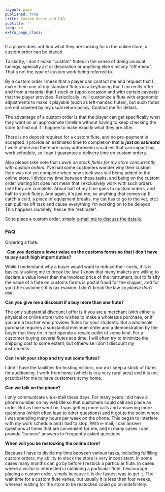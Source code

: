 ```yaml
---
layout: page
published: true
title: Custom Order and FAQ
subtitle: ''
lang: en
extra_page_class: ''
---
```


If a player does not find what they are looking for in the online store, a custom order can be placed.

To clarify, I don't make "custom" flutes in the sense of doing unusual tunings, specialty art or decoration or anything else similarly "off menu".  That's not the type of custom work being referred to.

By a custom order I mean that a player can contact me and request that I make them one of my standard flutes in a key/tuning that I currently offer and from a material that I stock or (upon occasion and with certain caveats) that the player provides.  Periodically I will customize a flute with ergonomic adjustments to make it playable (such as left-handed flutes), but such flutes are not covered by my usual return policy.  Contact me for details.

The advantage of a custom order is that the player can get specifically what they want on an approximate timeline without having to keep checking the store to find out if I happen to make exactly what they are after.

There is no deposit required for a custom flute, and no pre-payment is accepted.  I provide an estimated time to completion that is ***just an estimate***!  I work alone and there are many unforeseen variables that can impact my work schedule, so I can't guarantee a delivery time on custom orders.

Also please take note that *I work on stock flutes for my store concurrently with custom orders.*  I've had some customers wonder why their custom flute was not yet complete when new stock was still being added to the online store.  I divide my time between these tasks, and being on the custom order waiting list does not mean that I exclusively work with such orders until they are complete.  About half of my time goes to custom orders, and half to stock flutes.  And again, it's just me, so anything that comes up (I catch a cold, a piece of equipment breaks, my cat has to go to the vet, etc.) can pull me off task and cause everything I'm working on to be delayed.  This happens routinely, hence the "estimate".

So to place a custom order, simply [e-mail me to discuss the details](mailto:geoffrey@ellisflutes.com).

### FAQ


Ordering a flute:

**-Can you declare a lower value on the customs forms so that I don’t have to pay such high import duties?**

While I understand why a buyer would want to reduce their costs, this is basically asking me to break the law.  I know that many makers are willing to declare a value lower than the invoiced price of the instrument, but to falsify the value of a flute on customs forms is postal fraud for the shipper, and for you (the customer) it is tax evasion.  I don’t break the law *so please don’t ask*.

**Can you give me a discount if a buy more than one flute?**

The only substantial discount I offer is if you are a merchant (with either a physical or online store) who wishes to make a wholesale purchase, or if you are a teacher who provides flutes for your students.  But a wholesale purchase requires a substantial minimum order and a demonstration by the buyer that they do in fact operate a resale outlet of some kind.  For a customer buying several flutes at a time, I will often try to minimize the shipping cost to some extent, but otherwise I don’t discount my instruments.

**Can I visit your shop and try out some flutes?**

I don’t have the facilities for hosting visitors, nor do I keep a stock of flutes for auditioning.  I work from home (which is in a very rural area) and it is not practical for me to have customers at my home.

**Can we talk on the phone?**

I only communicate via e-mail these days.  For many years I did have a phone number on my website so that customers could call and place an order.  But as time went on, I was getting more calls and answering more questions (which often lead to other questions) and it got to the point where I was spending many hours per week on the phone.  This began to interfere with my work schedule and I had to stop.  With e-mail, I can answer questions at times that are convenient for me, and in many cases I can provide “canned” answers to frequently asked questions.

**When will you be restocking the online store?**

Because I have to divide my time between various tasks, including fulfilling custom orders, my ability to stock the store is very inconsistent.  In some cases many months can go by before I restock a particular flute.  In cases where a visitor is interested in obtaining a particular flute, I encourage placing a custom order, simply because it is the fastest way to get it.   The wait time for a custom flute varies, but usually it is less than four weeks, whereas waiting for the store to be restocked could go on indefinitely. 

